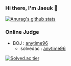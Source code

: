 ### Hi there, I'm Jaeuk 👋
[![Anurag's github stats](https://github-readme-stats.vercel.app/api?username=JaeUkas&show_icons=true&hide=issues&count_private=true&include_all_commits=true)](https://github.com/anuraghazra/github-readme-stats)

### Online Judge
* BOJ :  [anytime96](https://www.acmicpc.net/user/anytime96)
  * solvedac : [anytime96](https://solved.ac/profile/anytime96)
  
[![Solved.ac
tier](http://mazassumnida.wtf/api/generate_badge?boj=anytime96)](https://solved.ac/anytime96)

<!--
**JaeUkas/JaeUkas** is a ✨ _special_ ✨ repository because its `README.md` (this file) appears on your GitHub profile.

Here are some ideas to get you started:

- 🔭 I’m currently working on ...
- 🌱 I’m currently learning ...
- 👯 I’m looking to collaborate on ...
- 🤔 I’m looking for help with ...
- 💬 Ask me about ...
- 📫 How to reach me: ...
- 😄 Pronouns: ...
- ⚡ Fun fact: ...
-->
